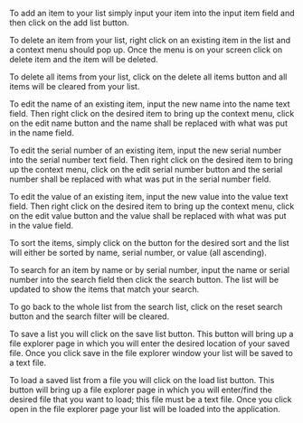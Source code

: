 To add an item to your list simply input your item into the input item field and then click on the add list button.

To delete an item from your list, right click on an existing item in the list and a context menu should pop up. Once the menu is on your screen click on delete item and the item will be deleted.

To delete all items from your list, click on the delete all items button and all items will be cleared from your list.

To edit the name of an existing item, input the new name into the name text field. Then right click on the desired item to bring up the context menu, click on the edit name button and the name shall be replaced with what was put in the name field.

To edit the serial number of an existing item, input the new serial number into the serial number text field. Then right click on the desired item to bring up the context menu, click on the edit serial number button and the serial number shall be replaced with what was put in the serial number field.

To edit the value of an existing item, input the new value into the value text field. Then right click on the desired item to bring up the context menu, click on the edit value button and the value shall be replaced with what was put in the value field.

To sort the items, simply click on the button for the desired sort and the list will either be sorted by name, serial number, or value (all ascending).

To search for an item by name or by serial number, input the name or serial number into the search field then click the search button. The list will be updated to show the items that match your search.

To go back to the whole list from the search list, click on the reset search button and the search filter will be cleared.

To save a list you will click on the save list button. This button will bring up a file explorer page in which you will enter the desired location of your saved file. Once you click save in the file explorer window your list will be saved to a text file.

To load a saved list from a file you will click on the load list button. This button will bring up a file explorer page in which you will enter/find the desired file that you want to load; this file must be a text file. Once you click open in the file explorer page your list will be loaded into the application.

